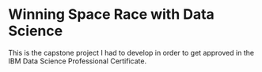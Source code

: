 # Winning Space Race with Data Science
This is the capstone project I had to develop in order to get approved in the IBM Data Science Professional Certificate.

